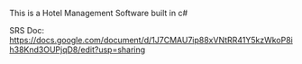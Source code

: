 This is a Hotel Management Software built in c#

SRS Doc: https://docs.google.com/document/d/1J7CMAU7ip88xVNtRR41Y5kzWkoP8ih38Knd3OUPjqD8/edit?usp=sharing

